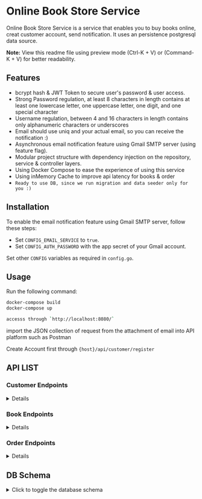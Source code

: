 # Online Book Store Service

Online Book Store Service is a service that enables you to buy books online, creat customer account, send notification. It uses an persistence postgresql data source.

**Note:** View this readme file using preview mode (Ctrl-K + V) or (Command-K + V) for better readability.

## Features

- bcrypt hash & JWT Token to secure user's password & user access.
- Strong Password regulation, at least 8 characters in length contains at least one lowercase letter, one uppercase letter, one digit, and one special character
- Username regulation, between 4 and 16 characters in length contains only alphanumeric characters or underscores
- Email should use uniq and your actual email, so you can receive the notification :)
- Asynchronous email notification feature using Gmail SMTP server (using feature flag).
- Modular project structure with dependency injection on the repository, service & controller layers.
- Using Docker Compose to ease the experience of using this service
- Using inMemory Cache to improve api latency for books & order
- `Ready to use DB, since we run migration and data seeder only for you :)`

## Installation

To enable the email notification feature using Gmail SMTP server, follow these steps:
- Set `CONFIG_EMAIL_SERVICE` to `true`.
- Set `CONFIG_AUTH_PASSWORD` with the app secret of your Gmail account.

Set other `CONFIG` variables as required in `config.go`.

## Usage

Run the following command:

```bash
docker-compose build
docker-compose up

accesss through `http://localhost:8080/`
```

import the JSON collection of request from the attachment of email into API platform such as Postman

Create Account first through `{host}/api/customer/register`
 
## API LIST

### Customer Endpoints

<details>

**Register a new customer**
- **URL:** `/api/customer/register`
- **Method:** `POST`
- **Description:** Registers a new customer account.
- **Request Body:**
  - Requires user details like email, password, etc.
- **Response:**
  - Returns a success message & JWT token upon successful registration.
  - Returns an error message if registration fails.

**Login as a customer**
- **URL:** `/api/customer/login`
- **Method:** `POST`
- **Description:** Allows a customer to log in to their account.
- **Request Body:**
  - Requires user credentials like email and password.
- **Response:**
  - Returns a JWT token upon successful login.
  - Returns an error message if login fails.

</details>

### Book Endpoints
<details>

**Get list of books**
- **URL:** `/api/book`
- **Method:** `GET`
- **Description:** Retrieves a list of books available in the store.
- **Request Body:** N/A
- **Response:**
  - Returns a list of books with details like title, author, price, etc.
  - Returns an error message if the list of books cannot be fetched.

</details>

### Order Endpoints
<details>

**Create a new order**
- **URL:** `/api/order`
- **Method:** `POST`
- **Description:** Allows a customer to place a new order.
- **Authorization:** Requires authentication bearer token.
- **Request Body:**
  - Requires details of the order like book IDs, quantity, etc.
- **Response:**
  - Returns a success message upon successful order creation.
  - Returns an error message if order creation fails.

**Get order history of a customer**
- **URL:** `/api/order/order-history`
- **Method:** `GET`
- **Description:** Retrieves the order history of a customer.
- **Authorization:** Requires authentication bearer token.
- **Request Body:** N/A
- **Response:**
  - Returns a list of past orders made by the customer.
  - Returns an error message if the order history cannot be fetched.

</details>

## DB Schema
<details>
<summary>Click to toggle the database schema</summary>

```sql
CREATE TABLE Customers (
    id SERIAL PRIMARY KEY,
    email VARCHAR(255) NOT NULL,
    password VARCHAR(255) NOT NULL,
    username VARCHAR(255) NOT NULL
);

CREATE TABLE Categories (
    id SERIAL PRIMARY KEY,
    name VARCHAR(255) NOT NULL
);

CREATE TABLE Books (
    id SERIAL PRIMARY KEY,
    title VARCHAR(255) NOT NULL,
    author VARCHAR(255) NOT NULL,
    price DECIMAL(10, 2) NOT NULL,
    category_id INTEGER REFERENCES Categories(id),
    created_at TIMESTAMP DEFAULT CURRENT_TIMESTAMP,
    deleted_at TIMESTAMP
);

CREATE TABLE Orders (
    id SERIAL PRIMARY KEY,
    customer_id INTEGER REFERENCES Customers(id),
    customer_reference VARCHAR(255),
    receiver_name VARCHAR(255),
    address VARCHAR(255),
    city VARCHAR(255),
    district VARCHAR(255),
    postal_code VARCHAR(20),
    order_date TIMESTAMP DEFAULT CURRENT_TIMESTAMP,
    shipper VARCHAR(255) NOT NULL,
    airwaybill_number VARCHAR(255) NOT NULL,
    total_item INTEGER,
    total_price DECIMAL(10, 2),
    updated_at TIMESTAMP,
    deleted_at TIMESTAMP
);

CREATE TABLE Items (
    id SERIAL PRIMARY KEY,
    book_id INTEGER REFERENCES Books(id),
    quantity INTEGER NOT NULL,
    order_id INTEGER REFERENCES Orders(id),
    created_at TIMESTAMP DEFAULT CURRENT_TIMESTAMP,
    deleted_at TIMESTAMP
);

</details>
```

